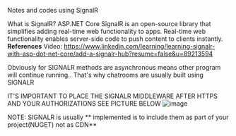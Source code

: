 Notes and codes using SignalR


What is SignalR?
ASP.NET Core SignalR is an open-source library that simplifies adding real-time web functionality to apps. Real-time web functionality enables server-side code to push content to clients instantly.
**References**
Video: https://www.linkedin.com/learning/learning-signalr-with-asp-dot-net-core/add-a-signalr-hub?resume=false&u=89213594



Obviously for SIGNALR methods are asynchronous means other program will continue running.. That's why chatrooms are usually built using SIGNALR


IT'S IMPORTANT TO PLACE THE SIGNALR MIDDLEWARE AFTER HTTPS AND YOUR AUTHORIZATIONS SEE PICTURE BELOW
![image](https://github.com/CryptoEmo-dev/.NetNotes/assets/123077155/a44fd709-f343-4943-8145-89177bbb513e)


NOTE: SIGNALR is usually ** implemented is to include them as part of your project(NUGET) not as CDN** 

